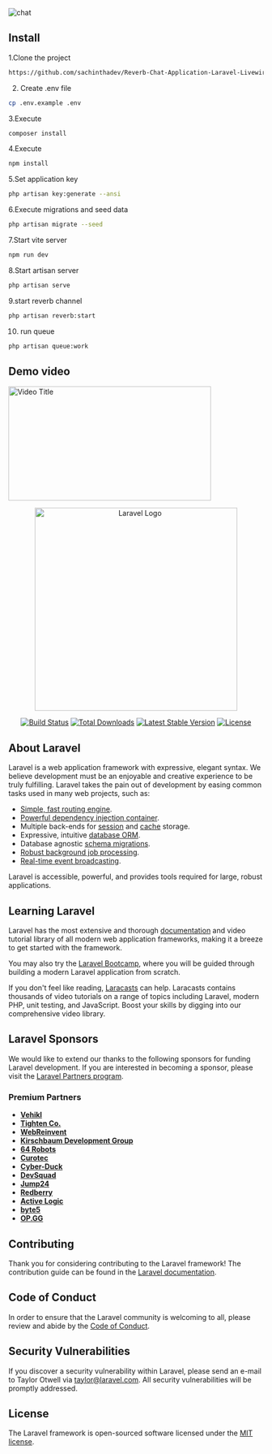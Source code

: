 
![chat](https://github.com/user-attachments/assets/dd15d0c2-f7ab-4e03-845e-89bdee6af856)

## Install
1.Clone the project
```sh
https://github.com/sachinthadev/Reverb-Chat-Application-Laravel-Livewire.git
```
2. Create .env file
```sh
cp .env.example .env
```
3.Execute
```sh
composer install
```
4.Execute
```sh
npm install
```
5.Set application key
```sh
php artisan key:generate --ansi
```
6.Execute migrations and seed data
```sh
php artisan migrate --seed
```
7.Start vite server
```sh
npm run dev
```
8.Start artisan server
```sh
php artisan serve
```
9.start reverb channel
```sh
php artisan reverb:start
```
10. run queue
```sh
php artisan queue:work
```
## Demo video

<div style="position: relative; width: 400px; height: 225px; overflow: hidden;">
    <img src="https://youtu.be/YJKfQJpEWps?si=hIAkY-Qt5IwzmAkT" alt="Video Title" style="width: 100%; height: 100%; object-fit: cover;">
    <a href="https://youtu.be/YJKfQJpEWps?si=AgtzyVzDs9Kvrv9T" target="_blank" style="position: relative; top: 50%; left: 50%; transform: translate(-50%, -50%); display: block; width: 64px; height: 64px; background: url('https://upload.wikimedia.org/wikipedia/commons/7/75/YouTube_social_white_squircle_%282017%29.svg') no-repeat center center; background-size: contain; opacity: 0; transition: opacity 0.3s;">
        <div style="width: 100%; height: 100%;"></div>
    </a>
</div>



<p align="center"><a href="https://laravel.com" target="_blank"><img src="https://raw.githubusercontent.com/laravel/art/master/logo-lockup/5%20SVG/2%20CMYK/1%20Full%20Color/laravel-logolockup-cmyk-red.svg" width="400" alt="Laravel Logo"></a></p>

<p align="center">
<a href="https://github.com/laravel/framework/actions"><img src="https://github.com/laravel/framework/workflows/tests/badge.svg" alt="Build Status"></a>
<a href="https://packagist.org/packages/laravel/framework"><img src="https://img.shields.io/packagist/dt/laravel/framework" alt="Total Downloads"></a>
<a href="https://packagist.org/packages/laravel/framework"><img src="https://img.shields.io/packagist/v/laravel/framework" alt="Latest Stable Version"></a>
<a href="https://packagist.org/packages/laravel/framework"><img src="https://img.shields.io/packagist/l/laravel/framework" alt="License"></a>
</p>

## About Laravel

Laravel is a web application framework with expressive, elegant syntax. We believe development must be an enjoyable and creative experience to be truly fulfilling. Laravel takes the pain out of development by easing common tasks used in many web projects, such as:

- [Simple, fast routing engine](https://laravel.com/docs/routing).
- [Powerful dependency injection container](https://laravel.com/docs/container).
- Multiple back-ends for [session](https://laravel.com/docs/session) and [cache](https://laravel.com/docs/cache) storage.
- Expressive, intuitive [database ORM](https://laravel.com/docs/eloquent).
- Database agnostic [schema migrations](https://laravel.com/docs/migrations).
- [Robust background job processing](https://laravel.com/docs/queues).
- [Real-time event broadcasting](https://laravel.com/docs/broadcasting).

Laravel is accessible, powerful, and provides tools required for large, robust applications.

## Learning Laravel

Laravel has the most extensive and thorough [documentation](https://laravel.com/docs) and video tutorial library of all modern web application frameworks, making it a breeze to get started with the framework.

You may also try the [Laravel Bootcamp](https://bootcamp.laravel.com), where you will be guided through building a modern Laravel application from scratch.

If you don't feel like reading, [Laracasts](https://laracasts.com) can help. Laracasts contains thousands of video tutorials on a range of topics including Laravel, modern PHP, unit testing, and JavaScript. Boost your skills by digging into our comprehensive video library.

## Laravel Sponsors

We would like to extend our thanks to the following sponsors for funding Laravel development. If you are interested in becoming a sponsor, please visit the [Laravel Partners program](https://partners.laravel.com).

### Premium Partners

- **[Vehikl](https://vehikl.com/)**
- **[Tighten Co.](https://tighten.co)**
- **[WebReinvent](https://webreinvent.com/)**
- **[Kirschbaum Development Group](https://kirschbaumdevelopment.com)**
- **[64 Robots](https://64robots.com)**
- **[Curotec](https://www.curotec.com/services/technologies/laravel/)**
- **[Cyber-Duck](https://cyber-duck.co.uk)**
- **[DevSquad](https://devsquad.com/hire-laravel-developers)**
- **[Jump24](https://jump24.co.uk)**
- **[Redberry](https://redberry.international/laravel/)**
- **[Active Logic](https://activelogic.com)**
- **[byte5](https://byte5.de)**
- **[OP.GG](https://op.gg)**

## Contributing

Thank you for considering contributing to the Laravel framework! The contribution guide can be found in the [Laravel documentation](https://laravel.com/docs/contributions).

## Code of Conduct

In order to ensure that the Laravel community is welcoming to all, please review and abide by the [Code of Conduct](https://laravel.com/docs/contributions#code-of-conduct).

## Security Vulnerabilities

If you discover a security vulnerability within Laravel, please send an e-mail to Taylor Otwell via [taylor@laravel.com](mailto:taylor@laravel.com). All security vulnerabilities will be promptly addressed.

## License

The Laravel framework is open-sourced software licensed under the [MIT license](https://opensource.org/licenses/MIT).
